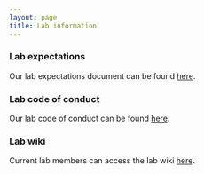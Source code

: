 ```yaml
---
layout: page
title: Lab information
---
```

### Lab expectations

Our lab expectations document can be found [here](https://github.com/Mallott-Lab/Mallott-Lab.github.io/blob/main/data/LabExpectations.pdf).

### Lab code of conduct

Our lab code of conduct can be found [here](https://github.com/Mallott-Lab/Mallott-Lab.github.io/blob/main/data/CodeOfConduct.pdf).

### Lab wiki

Current lab members can access the lab wiki [here](https://sites.google.com/view/mallottlabwiki/home).
